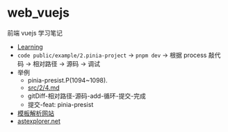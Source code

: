 # web_vuejs

前端 vuejs 学习笔记

- [Learning](https://www.processon.com/mindmap/63ac109f6592974cd49ff115)
- `code public/example/2.pinia-project` -> `pnpm dev` -> 根据 process 敲代码 -> 相对路径 -> 源码 -> 调试
- 举例
  - pinia-presist.P(1094~1098).
  - [src/2/4.md](src/2/4.md)
  - gitDiff-相对路径-源码-add-循环-提交-完成
  - 提交-feat: pinia-presist
- [模板解析网站](https://template-explorer.vuejs.org)
- [astexplorer.net](https://astexplorer.net/)
